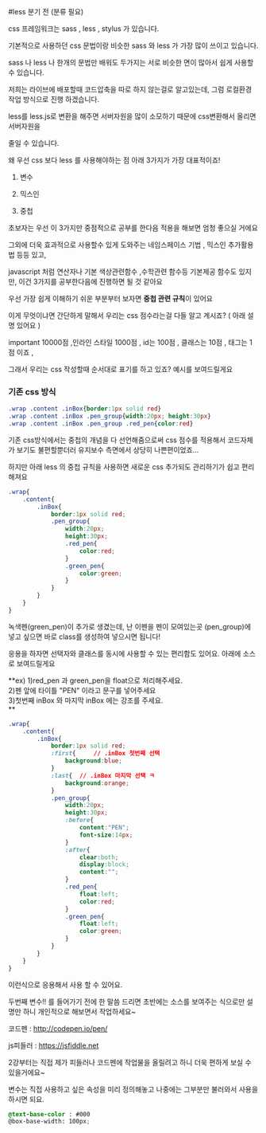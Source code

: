 #less 분기 전 (분류 필요)


css 프레임워크는 sass , less , stylus 가 있습니다.

기본적으로 사용하던 css 문법이랑 비슷한 sass 와 less 가 가장 많이 쓰이고 있습니다.

sass 나 less 나 한개의 문법만 배워도 두가지는 서로 비슷한 면이 많아서 쉽게 사용할 수 있습니다.

저희는 라이브에 배포할때 코드압축을 따로 하지 않는걸로 알고있는데, 그럼 로컬환경 작업 방식으로 진행 하겠습니다.

less를 less.js로 변환을 해주면 서버자원을 많이 소모하기 때문에 css변환해서 올리면 서버자원을 

줄일 수 있습니다.

왜 우선 css 보다 less 를 사용해야하는 점 아래 3가지가 가장 대표적이죠!

1. 변수 

2. 믹스인

3. 중첩

초보자는 우선 이 3가지만 중점적으로 공부를 한다음 적용을 해보면 엄청 좋으실 거에요

그외에 더욱 효과적으로 사용할수 있게 도와주는 네임스페이스 기법 , 믹스인 추가활용법 등등 있고,

javascript 처럼 연산자나 기본 색상관련함수 ,수학관련 함수등 기본제공 함수도 있지만, 이건 3가지를 공부한다음에 진행하면 될 것 같아요

우선 가장 쉽게 이해하기 쉬운 부분부터 보자면 **중첩 관련 규칙**이 있어요

이게 무엇이냐면 간단하게 말해서 우리는 css 점수라는걸 다들 알고 계시죠? ( 아래 설명 있어요 )

important 10000점 ,인라인 스타일 1000점 , id는 100점 , 클래스는 10점 , 태그는 1점 이죠 ,

그래서 우리는 css 작성할때 순서대로 표기를 하고 있죠? 예시를 보여드릴게요


### 기존 css 방식

``` css
.wrap .content .inBox{border:1px solid red}  
.wrap .content .inBox .pen_group{width:20px; height:30px}  
.wrap .content .inBox .pen_group .red_pen{color:red}  
```
기존 css방식에서는 중첩의 개념을 다 선언해줌으로써 css 점수를 적용해서 코드자체가 보기도 불편할뿐더러 유지보수 측면에서 상당히 나쁜편이었죠...

하지만 아래 less 의 중첩 규칙을 사용하면 새로운 css 추가되도 관리하기가 쉽고 편리해져요

```css
.wrap{
	.content{
		.inBox{
			border:1px solid red;
			.pen_group{
				width:20px;
				height:30px;
				.red_pen{
					color:red;
				}
				.green_pen{
					color:green;
				}
			}
		}
	}
}

```

녹색펜(green_pen)이 추가로 생겼는데, 난 이펜을 펜이 모여있는곳 (pen_group)에 넣고 싶으면 바로 class를 생성하여 넣으시면 됩니다!

응용을 하자면 선택자와 클래스를 동시에 사용할 수 있는 편리함도 있어요. 아래에 소스로 보여드릴게요


**ex) 
1)red_pen 과 green_pen을  float으로 처리해주세요.   
2)펜 앞에 타이틀 "PEN" 이라고 문구를 넣어주세요   
3)첫번째 inBox 와 마지막 inBox 에는 강조를 주세요.    
**

```css
.wrap{
	.content{
		.inBox{
			border:1px solid red;
			:first{ 	// .inBox 첫번째 선택
				background:blue; 
			}
			:last{ 	// .inBox 마지막 선택 ㅋ
				background:orange; 
			}
			.pen_group{
				width:20px;
				height:30px;
				:before{
					content:"PEN";
					font-size:14px;
				}
				:after{
					clear:both;
					display:block;
					content:"";
				}
				.red_pen{
					float:left;
					color:red;
				}
				.green_pen{
					float:left;
					color:green;
				}
			}
		}
	}
}

```

이런식으로 응용해서 사용 할 수 있어요.


두번째 변수!! 를 들어가기 전에 한 말씀 드리면 초반에는 소스를 보여주는 식으로만 설명만 하니 개인적으로 해보면서 작업하세요~

코드펜 : <http://codepen.io/pen/>

js피들러 : <https://jsfiddle.net>

2강부터는 직접 제가 피들러나 코드펜에 작업물을 올릴려고 하니 더욱 편하게 보실 수 있을거에요~


변수는 직접 사용하고 싶은 속성을 미리 정의해놓고 나중에는 그부분만 불러와서 사용을 하시면 되요.


``` css
@text-base-color : #000
@box-base-width: 100px;


```
